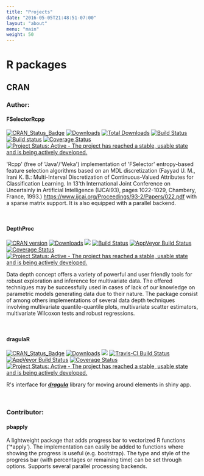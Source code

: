 ```yaml
---
title: "Projects"
date: "2016-05-05T21:48:51-07:00"
layout: "about"
menu: "main"
weight: 50
---
```



<style type="text/css">

img {
  display: inline;
}

.post-content img {
  display: inline;
}

</style>

# R packages

## CRAN

### Author:

#### FSelectorRcpp

[![CRAN_Status_Badge](http://www.r-pkg.org/badges/version/FSelectorRcpp)]( http://cran.rstudio.com/package=FSelectorRcpp)
[![Downloads](http://cranlogs.r-pkg.org/badges/FSelectorRcpp)](http://cran.rstudio.com/package=FSelectorRcpp)
[![Total Downloads](http://cranlogs.r-pkg.org/badges/grand-total/FSelectorRcpp)](http://cranlogs.r-pkg.org/badges/grand-total/FSelectorRcpp)
[![Build Status](https://api.travis-ci.org/mi2-warsaw/FSelectorRcpp.png)](https://travis-ci.org/mi2-warsaw/FSelectorRcpp)
[![Build status](https://ci.appveyor.com/api/projects/status/jv14pt787g7h26sn?svg=true)](https://ci.appveyor.com/project/MarcinKosinski/fselectorrcpp)
[![Coverage Status](https://img.shields.io/codecov/c/github/mi2-warsaw/FSelectorRcpp/master.svg)](https://codecov.io/github/mi2-warsaw/FSelectorRcpp?branch=master)
[![Project Status: Active - The project has reached a stable, usable state and is being actively developed.](http://www.repostatus.org/badges/latest/active.svg)](http://www.repostatus.org/#active)


'Rcpp' (free of 'Java'/'Weka') implementation of 'FSelector' entropy-based feature selection algorithms based on an MDL discretization (Fayyad U. M., Irani K. B.: Multi-Interval Discretization of Continuous-Valued Attributes for Classification Learning. In 13'th International Joint Conference on Uncertainly in Artificial Intelligence (IJCAI93), pages 1022-1029, Chambery, France, 1993.) <https://www.ijcai.org/Proceedings/93-2/Papers/022.pdf> with a sparse matrix support. It is also equipped with a parallel backend.

<br/>

#### DepthProc

[![CRAN version](https://www.r-pkg.org/badges/version/DepthProc)](https://cran.rstudio.com/web/packages/DepthProc/index.html)
[![Downloads](https://cranlogs.r-pkg.org/badges/DepthProc)](https://cran.rstudio.com/package=DepthProc)
[![](https://cranlogs.r-pkg.org/badges/grand-total/DepthProc)](https://cran.rstudio.com/web/packages/DepthProc/index.html)
[![Build Status](https://travis-ci.org/zzawadz/DepthProc.svg?branch=master)](https://travis-ci.org/zzawadz/DepthProc)
[![AppVeyor Build Status](https://ci.appveyor.com/api/projects/status/github/zzawadz/DepthProc?branch=master&svg=true)](https://ci.appveyor.com/project/zzawadz/DepthProc)
[![Coverage Status](https://img.shields.io/codecov/c/github/zzawadz/DepthProc/master.svg)](https://codecov.io/github/zzawadz/DepthProc?branch=master)
[![Project Status: Active - The project has reached a stable, usable state and is being actively developed.](http://www.repostatus.org/badges/latest/active.svg)](http://www.repostatus.org/#active)

Data depth concept offers a variety of powerful and user friendly tools for robust exploration and inference for multivariate data. The offered techniques may be successfully used in cases of lack of our knowledge on parametric models generating data due to their nature. The package consist of among others implementations of several data depth techniques involving multivariate quantile-quantile plots, multivariate scatter estimators, multivariate Wilcoxon tests and robust regressions.

<br/>

#### dragulaR

[![CRAN_Status_Badge](https://www.r-pkg.org/badges/version/dragulaR)](https://cran.r-project.org/package=dragulaR)
[![Downloads](https://cranlogs.r-pkg.org/badges/dragulaR)](https://cran.rstudio.com/package=dragulaR)
[![](https://cranlogs.r-pkg.org/badges/grand-total/dragulaR)](https://cran.rstudio.com/web/packages/dragulaR/index.html)
[![Travis-CI Build Status](https://travis-ci.org/zzawadz/dragulaR.svg?branch=master)](https://travis-ci.org/zzawadz/dragulaR)
[![AppVeyor Build Status](https://ci.appveyor.com/api/projects/status/github/zzawadz/dragulaR?branch=master&svg=true)](https://ci.appveyor.com/project/zzawadz/dragulaR)
[![Coverage Status](https://img.shields.io/codecov/c/github/zzawadz/dragulaR/master.svg)](https://codecov.io/github/zzawadz/dragulaR?branch=master)
[![Project Status: Active - The project has reached a stable, usable state and is being actively developed.](http://www.repostatus.org/badges/latest/active.svg)](http://www.repostatus.org/#active)

R's interface for ***[dragula](https://github.com/bevacqua/dragula)*** library for moving around elements in shiny app.

<br/>

### Contributor:

#### pbapply

A lightweight package that adds progress bar to vectorized R functions ('*apply'). The implementation can easily be added to functions where showing the progress is useful (e.g. bootstrap). The type and style of the progress bar (with percentages or remaining time) can be set through options. Supports several parallel processing backends.
